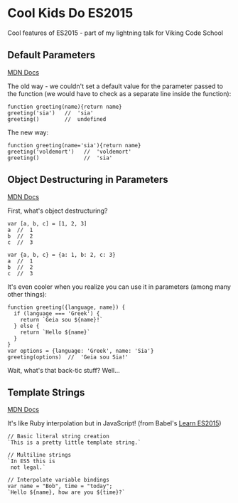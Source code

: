 # Cool Kids Do ES2015
Cool features of ES2015 - part of my lightning talk for Viking Code School

## Default Parameters
[MDN Docs](https://developer.mozilla.org/en-US/docs/Web/JavaScript/Reference/Functions/Default_parameters)

The old way - we couldn't set a default value for the parameter passed to the function (we would have to check as a separate line inside the function):
```
function greeting(name){return name}
greeting('sia')   //  'sia'
greeting()        //  undefined
```

The new way:
```
function greeting(name='sia'){return name}
greeting('voldemort')   //  'voldemort'
greeting()              //  'sia'
```

## Object Destructuring in Parameters
[MDN Docs](https://developer.mozilla.org/en-US/docs/Web/JavaScript/Reference/Operators/Destructuring_assignment)

First, what's object destructuring?
```
var [a, b, c] = [1, 2, 3]
a  //  1
b  //  2
c  //  3

var {a, b, c} = {a: 1, b: 2, c: 3}
a  //  1
b  //  2
c  //  3
```

It's even cooler when you realize you can use it in parameters (among many other things):
```
function greeting({language, name}) {
  if (language === 'Greek') {
    return `Geia sou ${name}!`
  } else {
    return `Hello ${name}`
  }
} 
var options = {language: 'Greek', name: 'Sia'}
greeting(options)  //  'Geia sou Sia!'
```
Wait, what's that back-tic stuff? Well...

## Template Strings
[MDN Docs](https://developer.mozilla.org/en-US/docs/Web/JavaScript/Reference/Template_literals)

It's like Ruby interpolation but in JavaScript!
(from Babel's [Learn ES2015](https://babeljs.io/docs/learn-es2015/))
```
// Basic literal string creation
`This is a pretty little template string.`

// Multiline strings
`In ES5 this is
 not legal.`

// Interpolate variable bindings
var name = "Bob", time = "today";
`Hello ${name}, how are you ${time}?`
```

